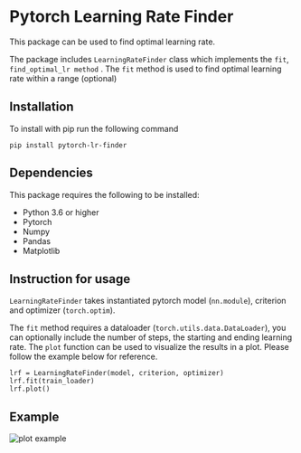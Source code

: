 # Pytorch Learning Rate Finder

This package can be used to find optimal learning rate.

The package includes `LearningRateFinder` class which implements the `fit`, `find_optimal_lr method` . The `fit` method is used to find optimal learning rate within a range (optional) 
## Installation
To install with pip run the following command

    pip install pytorch-lr-finder

## Dependencies
This package requires the following to be installed:

* Python 3.6 or higher
* Pytorch
* Numpy
* Pandas
* Matplotlib

## Instruction for usage

`LearningRateFinder` takes instantiated pytorch model (`nn.module`), criterion and optimizer (`torch.optim`).

The `fit` method requires a dataloader (`torch.utils.data.DataLoader`), you can optionally include the number of steps, the starting and ending learning rate. The `plot` function can be used to visualize the results in a plot. Please follow the example below for reference.

    lrf = LearningRateFinder(model, criterion, optimizer)
    lrf.fit(train_loader)
    lrf.plot()

## Example
![plot example](example.png)